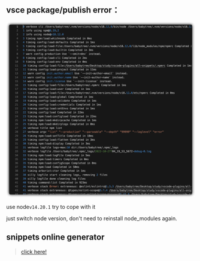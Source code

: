 ## vsce package/publish error：

![error](images/error1.png)

use node`v14.20.1` try to cope with it

just switch node version, don't need to reinstall node_modules again.

## snippets online generator

> [click here!](https://snippet-generator.app/)
